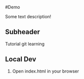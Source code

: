 #Demo

Some text description!

## Subheader

Tutorial git learning

## Local Dev
1. Open index.html in your browser